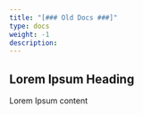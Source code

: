 ```yaml
---
title: "[### Old Docs ###]"
type: docs
weight: -1
description: 
---
```


## Lorem Ipsum Heading

Lorem Ipsum content
